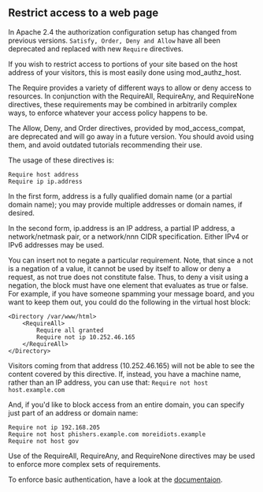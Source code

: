 ## Restrict access to a web page

In Apache 2.4 the authorization configuration setup has changed from previous versions. `Satisfy, Order, Deny and Allow` have all been deprecated and replaced with new `Require` directives.

If you wish to restrict access to portions of your site based on the host address of your visitors, this is most easily done using mod_authz_host.

The Require provides a variety of different ways to allow or deny access to resources. In conjunction with the RequireAll, RequireAny, and RequireNone directives, these requirements may be combined in arbitrarily complex ways, to enforce whatever your access policy happens to be.

The Allow, Deny, and Order directives, provided by mod_access_compat, are deprecated and will go away in a future version. You should avoid using them, and avoid outdated tutorials recommending their use.

The usage of these directives is:
```
Require host address
Require ip ip.address
```

In the first form, address is a fully qualified domain name (or a partial domain name); you may provide multiple addresses or domain names, if desired.

In the second form, ip.address is an IP address, a partial IP address, a network/netmask pair, or a network/nnn CIDR specification. Either IPv4 or IPv6 addresses may be used.

You can insert not to negate a particular requirement. Note, that since a not is a negation of a value, it cannot be used by itself to allow or deny a request, as not true does not constitute false. Thus, to deny a visit using a negation, the block must have one element that evaluates as true or false. For example, if you have someone spamming your message board, and you want to keep them out, you could do the following in the virtual host block:
```
<Directory /var/www/html>
    <RequireAll>
        Require all granted
        Require not ip 10.252.46.165
    </RequireAll>
</Directory>
```

Visitors coming from that address (10.252.46.165) will not be able to see the content covered by this directive. If, instead, you have a machine name, rather than an IP address, you can use that:
`Require not host host.example.com`
    

And, if you'd like to block access from an entire domain, you can specify just part of an address or domain name:
```
Require not ip 192.168.205
Require not host phishers.example.com moreidiots.example
Require not host gov
```

Use of the RequireAll, RequireAny, and RequireNone directives may be used to enforce more complex sets of requirements.

To enforce basic authentication, have a look at the [documentaion](https://httpd.apache.org/docs/2.4/howto/auth.html).